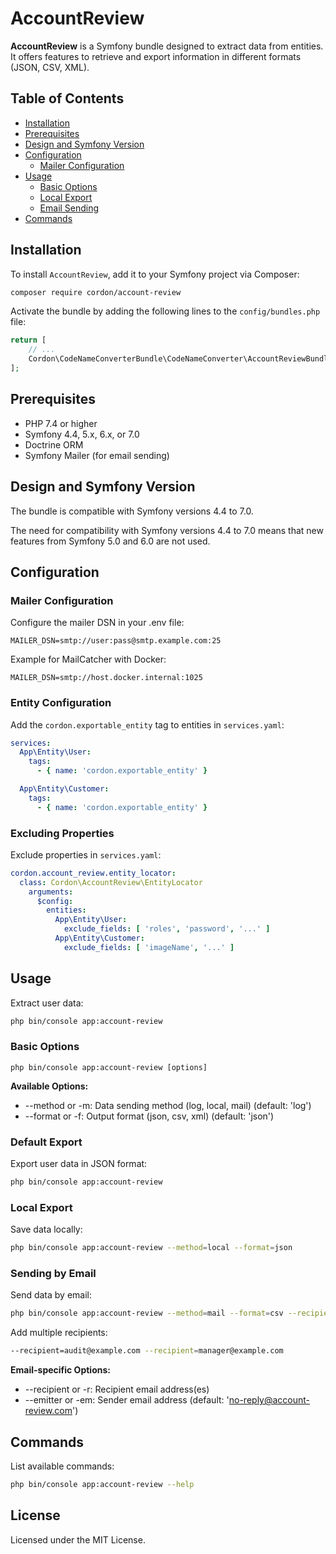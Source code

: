 # AccountReview

**AccountReview** is a Symfony bundle designed to extract data from entities. It offers features to retrieve and export information in different formats (JSON, CSV, XML).

## Table of Contents

- [Installation](#installation)
- [Prerequisites](#prerequisites)
- [Design and Symfony Version](#design-and-symfony-version)
- [Configuration](#configuration)
  - [Mailer Configuration](#mailer-configuration)
- [Usage](#usage)
  - [Basic Options](#basic-options)
  - [Local Export](#local-export)
  - [Email Sending](#sending-by-email)
- [Commands](#commands)

## Installation

To install `AccountReview`, add it to your Symfony project via Composer:

```bash
composer require cordon/account-review
```

Activate the bundle by adding the following lines to the `config/bundles.php` file:

```php
return [
    // ...
    Cordon\CodeNameConverterBundle\CodeNameConverter\AccountReviewBundle::class => ['all' => true],
];
```

## Prerequisites

* PHP 7.4 or higher
* Symfony 4.4, 5.x, 6.x, or 7.0
* Doctrine ORM
* Symfony Mailer (for email sending)

## Design and Symfony Version

The bundle is compatible with Symfony versions 4.4 to 7.0.

The need for compatibility with Symfony versions 4.4 to 7.0 means that new features from Symfony 5.0 and 6.0 are not used.

## Configuration

### Mailer Configuration

Configure the mailer DSN in your .env file:

```dotenv
MAILER_DSN=smtp://user:pass@smtp.example.com:25
```

Example for MailCatcher with Docker:

```dotenv
MAILER_DSN=smtp://host.docker.internal:1025
```

### Entity Configuration

Add the `cordon.exportable_entity` tag to entities in `services.yaml`:

```yaml
services:
  App\Entity\User:
    tags:
      - { name: 'cordon.exportable_entity' }

  App\Entity\Customer:
    tags:
      - { name: 'cordon.exportable_entity' }
```

### Excluding Properties

Exclude properties in `services.yaml`:

```yaml
cordon.account_review.entity_locator:
  class: Cordon\AccountReview\EntityLocator
    arguments:
      $config:
        entities:
          App\Entity\User:
            exclude_fields: [ 'roles', 'password', '...' ]
          App\Entity\Customer:  
            exclude_fields: [ 'imageName', '...' ]
```

## Usage

Extract user data:

```bash
php bin/console app:account-review
```

### Basic Options

```
php bin/console app:account-review [options]
```

**Available Options:**

* --method or -m: Data sending method (log, local, mail) (default: 'log')
* --format or -f: Output format (json, csv, xml) (default: 'json')

### Default Export

Export user data in JSON format:

```bash
php bin/console app:account-review
```

### Local Export

Save data locally:

```bash
php bin/console app:account-review --method=local --format=json
```

### Sending by Email

Send data by email:

```bash
php bin/console app:account-review --method=mail --format=csv --recipient=audit@example.com --emitter=no-reply@company.com
```

Add multiple recipients:

```bash
--recipient=audit@example.com --recipient=manager@example.com
```

**Email-specific Options:**

* --recipient or -r: Recipient email address(es)
* --emitter or -em: Sender email address (default: 'no-reply@account-review.com')

## Commands

List available commands:

```bash
php bin/console app:account-review --help
```

## License

Licensed under the MIT License.
